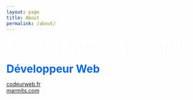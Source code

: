 ```yaml
---
layout: page
title: About
permalink: /about/
---
```


<style>
nom { color: #FFFFFF; font-size: 3em; font-weight: bold }
r { color: Red }
o { color: Orange }
g { color: Green }
b { color: #0969DA ;font-size: 2em;}
</style>

<div style="text-align: center";><nom>GEOFFROY STOLARIC</nom></div>

<b>Développeur Web</b>

[codeurweb.fr][marmits-codeur]  
[marmits.com][marmits]

[marmits]:      https://marmits.com
[marmits-codeur]:      https://codeur-web.fr
